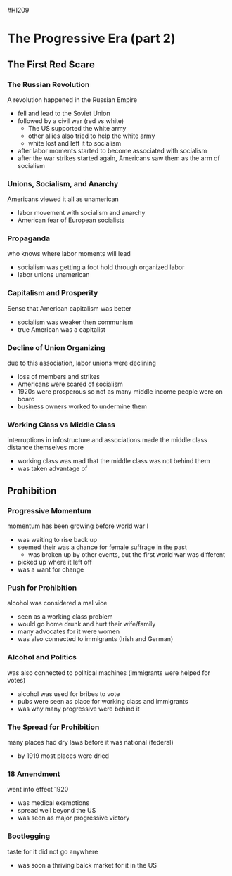  #HI209 

 # The Progressive Era (part 2)

 ## The First Red Scare

 ### The Russian Revolution

 A revolution happened in the Russian Empire
- fell and lead to the Soviet Union
- followed by a civil war (red vs white)
	- The US supported the white army
	- other allies also tried to help the white army
	- white lost and left it to socialism
- after labor moments started to become associated with socialism
- after the war strikes started again, Americans saw them as the arm of socialism

### Unions, Socialism, and Anarchy

Americans viewed it all as unamerican
- labor movement with socialism and anarchy
- American fear of European socialists

### Propaganda

who knows where labor moments will lead
- socialism was getting a foot hold through organized labor
- labor unions unamerican

### Capitalism and Prosperity

Sense that American capitalism was better
- socialism was weaker then communism
- true American was a capitalist

### Decline of Union Organizing

due to this association, labor unions were declining
- loss of members and strikes
- Americans were scared of socialism
- 1920s were prosperous so not as many middle income people were on board
- business owners worked to undermine them

### Working Class vs Middle Class

interruptions in infostructure and associations made the middle class distance themselves more
- working class was mad that the middle class was not behind them
- was taken advantage of

## Prohibition

### Progressive Momentum

momentum has been growing before world war I
- was waiting to rise back up
- seemed their was a chance for female suffrage in the past
	- was broken up by other events, but the first world war was different
- picked up where it left off
- was a want for change

### Push for Prohibition

alcohol was considered a mal vice
- seen as a working class problem
- would go home drunk and hurt their wife/family
- many advocates for it were women 
- was also connected to immigrants (Irish and German)

### Alcohol and Politics

was also connected to political machines (immigrants were helped for votes)
- alcohol was used for bribes to vote
- pubs were seen as place for working class and immigrants
- was why many progressive were behind it

### The Spread for Prohibition

many places had dry laws before it was national (federal)
- by 1919 most places were dried

### 18 Amendment

went into effect 1920
- was medical exemptions
- spread well beyond the US
- was seen as major progressive victory

### Bootlegging

taste for it did not go anywhere
- was soon a thriving balck market for it in the US
